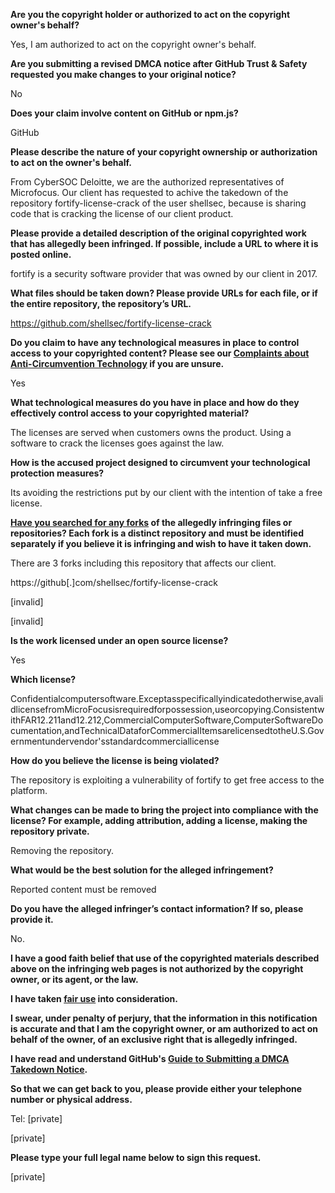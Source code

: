 **Are you the copyright holder or authorized to act on the copyright owner's behalf?**

Yes, I am authorized to act on the copyright owner's behalf.

**Are you submitting a revised DMCA notice after GitHub Trust & Safety requested you make changes to your original notice?**

No

**Does your claim involve content on GitHub or npm.js?**

GitHub

**Please describe the nature of your copyright ownership or authorization to act on the owner's behalf.**

From CyberSOC Deloitte, we are the authorized representatives of Microfocus. Our client has requested to achive the takedown of the repository fortify-license-crack of the user shellsec, because is sharing code that is cracking the license of our client product.

**Please provide a detailed description of the original copyrighted work that has allegedly been infringed. If possible, include a URL to where it is posted online.**

fortify is a security software provider that was owned by our client in 2017.

**What files should be taken down? Please provide URLs for each file, or if the entire repository, the repository’s URL.**

https://github.com/shellsec/fortify-license-crack

**Do you claim to have any technological measures in place to control access to your copyrighted content? Please see our <a href="https://docs.github.com/articles/guide-to-submitting-a-dmca-takedown-notice#complaints-about-anti-circumvention-technology">Complaints about Anti-Circumvention Technology</a> if you are unsure.**

Yes

**What technological measures do you have in place and how do they effectively control access to your copyrighted material?**

The licenses are served when customers owns the product. Using a software to crack the licenses goes against the law.

**How is the accused project designed to circumvent your technological protection measures?**

Its avoiding the restrictions put by our client with the intention of take a free license.

**<a href="https://docs.github.com/articles/dmca-takedown-policy#b-what-about-forks-or-whats-a-fork">Have you searched for any forks</a> of the allegedly infringing files or repositories? Each fork is a distinct repository and must be identified separately if you believe it is infringing and wish to have it taken down.**

There are 3 forks including this repository that affects our client.

https://github[.]com/shellsec/fortify-license-crack

[invalid]

[invalid]

**Is the work licensed under an open source license?**

Yes

**Which license?**

Confidentialcomputersoftware.Exceptasspecificallyindicatedotherwise,avalidlicensefromMicroFocusisrequiredforpossession,useorcopying.ConsistentwithFAR12.211and12.212,CommercialComputerSoftware,ComputerSoftwareDocumentation,andTechnicalDataforCommercialItemsarelicensedtotheU.S.Governmentundervendor'sstandardcommerciallicense

**How do you believe the license is being violated?**

The repository is exploiting a vulnerability of fortify to get free access to the platform.

**What changes can be made to bring the project into compliance with the license? For example, adding attribution, adding a license, making the repository private.**

Removing the repository.

**What would be the best solution for the alleged infringement?**

Reported content must be removed

**Do you have the alleged infringer’s contact information? If so, please provide it.**

No.

**I have a good faith belief that use of the copyrighted materials described above on the infringing web pages is not authorized by the copyright owner, or its agent, or the law.**

**I have taken <a href="https://www.lumendatabase.org/topics/22">fair use</a> into consideration.**

**I swear, under penalty of perjury, that the information in this notification is accurate and that I am the copyright owner, or am authorized to act on behalf of the owner, of an exclusive right that is allegedly infringed.**

**I have read and understand GitHub's <a href="https://docs.github.com/articles/guide-to-submitting-a-dmca-takedown-notice/">Guide to Submitting a DMCA Takedown Notice</a>.**

**So that we can get back to you, please provide either your telephone number or physical address.**

Tel: [private]

[private]

**Please type your full legal name below to sign this request.**

[private]
